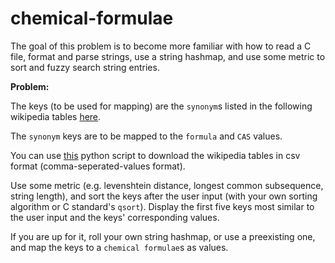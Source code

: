 # chemical-formulae

The goal of this problem is to become more familiar with how to read a C file,
format and parse strings, use a string hashmap, and use some metric to sort
and fuzzy search string entries.

**Problem:**

The keys (to be used for mapping) are the `synonym`s listed in the following wikipedia tables
[here](https://en.wikipedia.org/wiki/Glossary_of_chemical_formulae).

The `synonym` keys are to be mapped to the `formula` and `CAS` values.

You can use [this](get_data.py) python script to download the wikipedia tables in csv format (comma-seperated-values format).

Use some metric (e.g. levenshtein distance, longest common subsequence, string length), and sort
the keys after the user input (with your own sorting algorithm or C standard's `qsort`). Display
the first five keys most similar to the user input and the keys' corresponding values.

If you are up for it, roll your own string hashmap, or use a preexisting one, and map the keys to a `chemical formulae`s as values.
